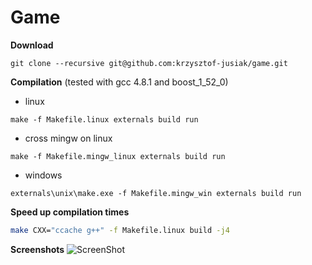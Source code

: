 # Game

**Download**
```
git clone --recursive git@github.com:krzysztof-jusiak/game.git
```

**Compilation** (tested with gcc 4.8.1 and boost_1_52_0)
 + linux
```
make -f Makefile.linux externals build run
```

 + cross mingw on linux
```
make -f Makefile.mingw_linux externals build run
```

 + windows
```
externals\unix\make.exe -f Makefile.mingw_win externals build run
```

**Speed up compilation times**
```sh
make CXX="ccache g++" -f Makefile.linux build -j4
```

**Screenshots**
![ScreenShot](https://raw.github.com/krzysztof-jusiak/game/gh-pages/screenshots/board.png)

